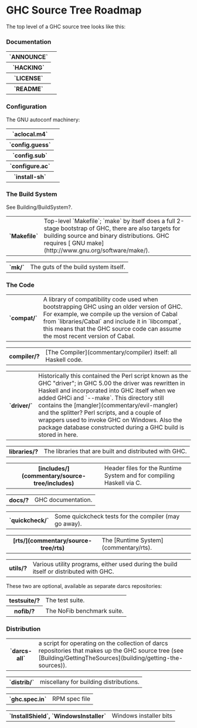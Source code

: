 # GHC Source Tree Roadmap


The top level of a GHC source tree looks like this:

### Documentation

<table><tr><th>`ANNOUNCE`</th>
<td></td></tr>
<tr><th>`HACKING`</th>
<td></td></tr>
<tr><th>`LICENSE`</th>
<td></td></tr>
<tr><th>`README`</th>
<td></td></tr></table>

### Configuration


The GNU autoconf machinery:

<table><tr><th>`aclocal.m4`</th>
<td></td></tr>
<tr><th>`config.guess`</th>
<td></td></tr>
<tr><th>`config.sub`</th>
<td></td></tr>
<tr><th>`configure.ac`</th>
<td></td></tr>
<tr><th>`install-sh`</th>
<td></td></tr></table>

### The Build System


See Building/BuildSystem?.

<table><tr><th>`Makefile`</th>
<td>
Top-level `Makefile`; `make` by itself does a full 2-stage
bootstrap of GHC, there are also targets for building source and
binary distributions.  GHC requires
[ GNU make](http://www.gnu.org/software/make/).
</td></tr></table>

<table><tr><th>`mk/`</th>
<td>
The guts of the build system itself.
</td></tr></table>

### The Code

<table><tr><th>`compat/`</th>
<td>
A library of compatibility code used when bootstrapping GHC using an
older version of GHC.  For example, we compile up the version of
Cabal from `libraries/Cabal` and include it in `libcompat`,
this means that the GHC source code can assume the most recent
version of Cabal.
</td></tr></table>

<table><tr><th>compiler/?</th>
<td>[The Compiler](commentary/compiler) itself: all Haskell code.
</td></tr></table>

<table><tr><th>`driver/`</th>
<td>
Historically this contained the Perl script known as the GHC
"driver"; in GHC 5.00 the driver was rewritten in Haskell and
incorporated into GHC itself when we added GHCi and `--make`.
This directory still contains the [mangler](commentary/evil-mangler)
and the splitter? Perl scripts, and a couple
of wrappers used to invoke GHC on Windows.  Also the package
database constructed during a GHC build is stored in here.
</td></tr></table>

<table><tr><th>libraries/?</th>
<td>
The libraries that are built and distributed with GHC.
</td></tr></table>

<table><tr><th>[includes/](commentary/source-tree/includes)</th>
<td>
Header files for the Runtime System and for compiling Haskell via C.
</td></tr></table>

<table><tr><th>docs/?</th>
<td>
GHC documentation.
</td></tr></table>

<table><tr><th>`quickcheck/`</th>
<td>
Some quickcheck tests for the compiler (may go away).
</td></tr></table>

<table><tr><th>[rts/](commentary/source-tree/rts)</th>
<td>
The [Runtime System](commentary/rts).
</td></tr></table>

<table><tr><th>utils/?</th>
<td>
Various utility programs, either used during the build itself or
distributed with GHC.
</td></tr></table>


These two are optional, available as separate darcs repositories:

<table><tr><th>testsuite/?</th>
<td>
The test suite.
</td></tr>
<tr><th>nofib/?</th>
<td>
The NoFib benchmark suite.
</td></tr></table>

### Distribution

<table><tr><th>`darcs-all`</th>
<td>
a script for operating on the collection of darcs
repositories that makes up the GHC source tree (see [Building/GettingTheSources](building/getting-the-sources)).
</td></tr></table>

<table><tr><th>`distrib/`</th>
<td>
miscellany for building distributions.
</td></tr></table>

<table><tr><th>`ghc.spec.in`</th>
<td>
RPM spec file
</td></tr></table>

<table><tr><th>`InstallShield`, `WindowsInstaller`</th>
<td>
Windows installer bits
</td></tr></table>